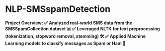 # NLP-SMSspamDetection

**Project Overview:
✅ Analyzed real-world SMS data from the SMSSpamCollection dataset 📊
✅ Leveraged NLTK for text preprocessing (tokenization, stopword removal, stemming) 🛠
✅ Applied Machine Learning models to classify messages as Spam or Ham 📡**
